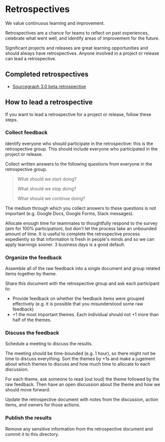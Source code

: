 # Retrospectives

We value continuous learning and improvement.

Retrospectives are a chance for teams to reflect on past experiences, celebrate what went well, and identify areas of improvement for the future.

Significant projects and releases are great learning opportunities and should always have retrospectives. Anyone involved in a project or release can lead a retrospective.

## Completed retrospectives

<!--
Add links to completed retrospective docs here. These are publicly visible, so make sure they don't include anything sensitive.
-->

- [Sourcegraph 3.0 beta retrospective](3.0_beta.md)

## How to lead a retrospective

If you want to lead a retrospective for a project or release, follow these steps.

### Collect feedback

Identify everyone who should participate in the retrospective: this is the retrospective group. This should include everyone who participated in the project or release.

Collect written answers to the following questions from everyone in the retrospective group.

> What should we start doing?
>
> What should we stop doing?
>
> What should we continue doing?

The medium through which you collect answers to these questions is not important (e.g. Google Docs, Google Forms, Slack messages).

Allocate enough time for teammates to thoughtfully respond to the survey (aim for 100% participation), but don't let the process take an unbounded amount of time. It is useful to complete the retrospective process expediently so that information is fresh in people's minds and so we can apply learnings sooner. 3 business days is a good default.

### Organize the feedback

Assemble all of the raw feedback into a single document and group related items together by theme.

Share this document with the retrospective group and ask each participant to:
- Provide feedback on whether the feedback items were grouped effectively (e.g. it is possible that you misunderstood some raw feedback)
- +1 the most important themes. Each individual should not +1 more than half of the themes.

### Discuss the feedback

Schedule a meeting to discuss the results.

The meeting should be time-bounded (e.g. 1 hour), so there might not be time to discuss everything. Sort the themes by +1s and make a jugement about which themes to discuss and how much time to allocate to each discussion.

For each theme, ask someone to read (out loud) the theme followed by the raw feedback. Then have an open discussion about the theme and how we should move forward.

Update the retrospective document with notes from the discussion, action items, and owners for those actions.

### Publish the results

Remove any sensitive information from the retrospective document and commit it to this directory.

